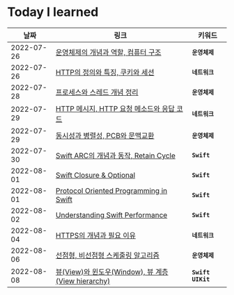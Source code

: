 # Today I learned

| 날짜       | 링크                                                         | 키워드         |
| ---------- | ------------------------------------------------------------ | -------------- |
| 2022-07-26 | [운영체제의 개념과 역할, 컴퓨터 구조](https://thirsty-burn-48e.notion.site/decb344c2e9d473983605bad8f11ad0f) | __`운영체제`__ |
| 2022-07-26 | [HTTP의 정의와 특징, 쿠키와 세션](https://thirsty-burn-48e.notion.site/HTTP-746a6490a2e04a5d8f50c078e6341c11) | __`네트워크`__ |
| 2022-07-28 | [프로세스와 스레드 개념 정리](https://thirsty-burn-48e.notion.site/02e80b1b27a9400c89ecfd3a20f990cc) | __`운영체제`__ |
| 2022-07-29 | [HTTP 메시지, HTTP 요청 메소드와 응답 코드](https://thirsty-burn-48e.notion.site/HTTP-HTTP-0a673e81168a4d48bf1a939ffa10f48d) | __`네트워크`__ |
| 2022-07-29 | [동시성과 병렬성, PCB와 문맥교환](https://thirsty-burn-48e.notion.site/PCB-dae61f36cc4545eabaa5fa7b7a835eba) | __`운영체제`__ |
| 2022-07-30 | [Swift ARC의 개념과 동작, Retain Cycle](https://thirsty-burn-48e.notion.site/Swift-ARC-Retain-Cycle-64cbe5ffd56a4b4296610765ce67ac91) | __`Swift`__    |
| 2022-08-01 | [Swift Closure & Optional](https://thirsty-burn-48e.notion.site/Swift-Closure-Optional-9be4ff1dc3154ad0847eff86f39b6e0f) | __`Swift`__    |
| 2022-08-01 | [Protocol Oriented Programming in Swift](https://thirsty-burn-48e.notion.site/Swift-Protocol-extension-a272e62a588a4974a71c2d3445ff921a) | __`Swift`__    |
| 2022-08-02 | [Understanding Swift Performance](https://thirsty-burn-48e.notion.site/Understanding-Swift-Performance-WWDC-2016-b523eb1c6a464ba5a7b9f0f847addc54) | __`Swift`__    |
| 2022-08-04 | [HTTPS의 개념과 필요 이유](https://thirsty-burn-48e.notion.site/HTTPS-7cd7c057f45542ddae37bb4ca404faef) | __`네트워크`__    |
| 2022-08-06 | [선점형, 비선점형 스케줄링 알고리즘](https://thirsty-burn-48e.notion.site/3424c97b15e3478cb6100272d9d621c2) | __`운영체제`__ |
| 2022-08-08 | [뷰(View)와 윈도우(Window), 뷰 계층(View hierarchy)](https://thirsty-burn-48e.notion.site/View-Window-View-hierarchy-91c40f73913344449572f76ac7f99522) | __`Swift`__ __`UIKit`__ |

